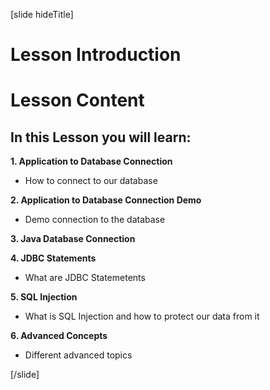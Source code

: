 [slide hideTitle]

# Lesson Introduction

# Lesson Content

## In this Lesson you will learn:

**1. Application to Database Connection**
- How to connect to our database

**2. Application to Database Connection Demo**
- Demo connection to the database

**3. Java Database Connection**

**4. JDBC Statements**
- What are JDBC Statemetents

**5. SQL Injection**
- What is SQL Injection and how to protect our data from it

**6. Advanced Concepts**
- Differеnt advanced topics

[/slide]
